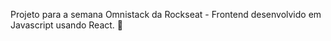 Projeto para a semana Omnistack da Rockseat - Frontend desenvolvido em Javascript usando React. :pray:
